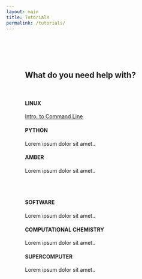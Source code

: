 ```yaml
---
layout: main
title: Tutorials
permalink: /tutorials/
---
```


<head>
  <!-- Theme Made By www.w3schools.com - No Copyright -->
  <title>Bootstrap Theme Company Page</title>
  <meta charset="utf-8">
  <meta name="viewport" content="width=device-width, initial-scale=1">
  <link rel="stylesheet" href="https://maxcdn.bootstrapcdn.com/bootstrap/3.4.1/css/bootstrap.min.css">
  <link rel="stylesheet" href="https://cdnjs.cloudflare.com/ajax/libs/font-awesome/4.7.0/css/font-awesome.min.css">
  <script src="https://ajax.googleapis.com/ajax/libs/jquery/3.6.0/jquery.min.js"></script>
  <script src="https://maxcdn.bootstrapcdn.com/bootstrap/3.4.1/js/bootstrap.min.js"></script>
  <style>
  .jumbotron {
    background-color: #f4511e;
    color: #fff;
    padding: 100px 25px;
  }
  .container-fluid {
    padding: 60px 50px;
  }
  .bg-grey {
    background-color: #f6f6f6;
  }
  .logo-small {
    color: #8A0808;
    font-size: 50px;
  }
  .logo {
    color: #f4511e;
    font-size: 200px;
  }
  @media screen and (max-width: 768px) {
    .col-sm-4 {
      text-align: center;
      margin: 25px 0;
    }
  }
  </style>
</head>
<body>

<!-- Container (Services Section) -->
<div class="container-fluid text-center">
  <h2>What do you need help with?</h2>
  <br>
  <div class="row">
    <div class="col-sm-4">
      <span class="fa fa-linux logo-small"></span>
      <h4>LINUX</h4>
        <p><a href="/tutorials/linux">Intro. to Command Line</a></p>
    </div>
    <div class="col-sm-4">
      <span class="fa fa-print logo-small"></span>
      <h4>PYTHON</h4>
      <p>Lorem ipsum dolor sit amet..</p>
    </div>
    <div class="col-sm-4">
      <span class="fa fa-video-camera logo-small"></span>
      <h4>AMBER</h4>
      <p>Lorem ipsum dolor sit amet..</p>
    </div>
  </div>
  <br><br>
  <div class="row">
    <div class="col-sm-4">
      <span class="fa fa-code-fork logo-small"></span>
      <h4>SOFTWARE</h4>
      <p>Lorem ipsum dolor sit amet..</p>
    </div>
    <div class="col-sm-4">
      <span class="fa fa-laptop logo-small"></span>
      <h4>COMPUTATIONAL CHEMISTRY</h4>
      <p>Lorem ipsum dolor sit amet..</p>
    </div>
    <div class="col-sm-4">
      <span class="fa fa-cloud-upload logo-small"></span>
      <h4 style="color:#303030;">SUPERCOMPUTER</h4>
      <p>Lorem ipsum dolor sit amet..</p>
    </div>
  </div>
</div>
</body>


